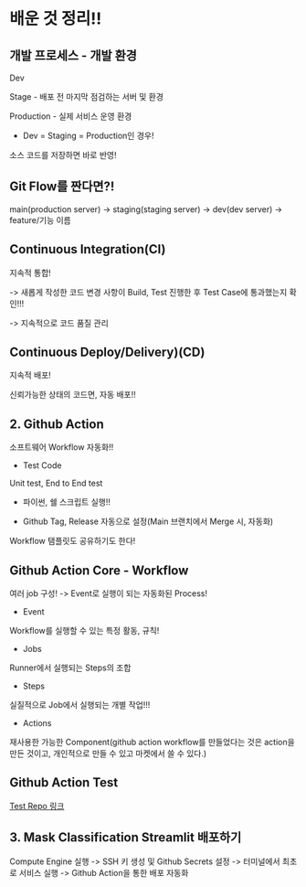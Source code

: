 # 배운 것 정리!!

## 개발 프로세스 - 개발 환경

Dev

Stage - 배포 전 마지막 점검하는 서버 및 환경

Production - 실제 서비스 운영 환경

* Dev = Staging = Production인 경우!

소스 코드를 저장하면 바로 반영!

## Git Flow를 짠다면?!

main(production server) -> staging(staging server) -> dev(dev server) -> feature/기능 이름

## Continuous Integration(CI)

지속적 통합!

-> 새롭게 작성한 코드 변경 사항이 Build, Test 진행한 후 Test Case에 통과했는지 확인!!!

-> 지속적으로 코드 품질 관리


## Continuous Deploy/Delivery)(CD)

지속적 배포!

신뢰가능한 상태의 코드면, 자동 배포!!

## 2. Github Action

소프트웨어 Workflow 자동화!!

- Test Code

Unit test, End to End test

- 파이썬, 쉘 스크립트 실행!!

- Github Tag, Release 자동으로 설정(Main 브랜치에서 Merge 시, 자동화)

Workflow 탬플릿도 공유하기도 한다!

## Github Action Core - Workflow

여러 job 구성! -> Event로 실행이 되는 자동화된 Process!

* Event

Workflow를 실행할 수 있는 특정 활동, 규칙!

* Jobs

Runner에서 실행되는 Steps의 조합

* Steps

실질적으로 Job에서 실행되는 개별 작업!!!

* Actions

재사용한 가능한 Component(github action workflow를 만들었다는 것은 action을 만든 것이고, 개인적으로 만들 수 있고 마켓에서 쓸 수 있다.)

## Github Action Test

[Test Repo 링크](https://github.com/j961224/github-action-test)

## 3. Mask Classification Streamlit 배포하기

Compute Engine 실행 -> SSH 키 생성 및 Github Secrets 설정 -> 터미널에서 최초로 서비스 실행 -> Github Action을 통한 배포 자동화



